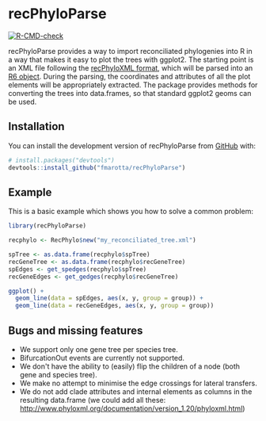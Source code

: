 # recPhyloParse

<!-- badges: start -->
  [![R-CMD-check](https://github.com/fmarotta/recPhyloParse/actions/workflows/R-CMD-check.yaml/badge.svg)](https://github.com/fmarotta/recPhyloParse/actions/workflows/R-CMD-check.yaml)
  <!-- badges: end -->

recPhyloParse provides a way to import reconciliated phylogenies into R in a way that makes it easy to plot the trees with ggplot2. The starting point is an XML file following the [recPhyloXML format](http://phylariane.univ-lyon1.fr/recphyloxml/), which will be parsed into an [R6 object](https://r6.r-lib.org/index.html). During the parsing, the coordinates and attributes of all the plot elements will be appropriately extracted. The package provides methods for converting the trees into data.frames, so that standard ggplot2 geoms can be used.

## Installation

You can install the development version of recPhyloParse from [GitHub](https://github.com/) with:

``` r
# install.packages("devtools")
devtools::install_github("fmarotta/recPhyloParse")
```

## Example

This is a basic example which shows you how to solve a common problem:

``` r
library(recPhyloParse)

recphylo <- RecPhylo$new("my_reconciliated_tree.xml")

spTree <- as.data.frame(recphylo$spTree)
recGeneTree <- as.data.frame(recphylo$recGeneTree)
spEdges <- get_spedges(recphylo$spTree)
recGeneEdges <- get_gedges(recphylo$recGeneTree)

ggplot() +
  geom_line(data = spEdges, aes(x, y, group = group)) +
  geom_line(data = recGeneEdges, aes(x, y, group = group))
```

## Bugs and missing features

* We support only one gene tree per species tree.
* BifurcationOut events are currently not supported.
* We don't have the ability to (easily) flip the children of a node (both gene and species tree).
* We make no attempt to minimise the edge crossings for lateral transfers.
* We do not add clade attributes and internal elements as columns in the resulting data.frame (we could add all these: http://www.phyloxml.org/documentation/version_1.20/phyloxml.html)
